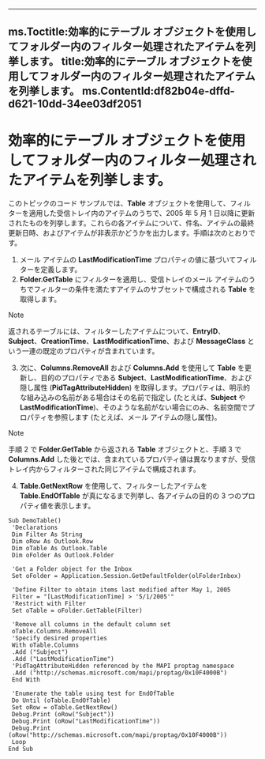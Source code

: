 

---
ms.Toctitle:効率的にテーブル オブジェクトを使用してフォルダー内のフィルター処理されたアイテムを列挙します。
title:効率的にテーブル オブジェクトを使用してフォルダー内のフィルター処理されたアイテムを列挙します。
ms.ContentId:df82b04e-dffd-d621-10dd-34ee03df2051
---
# 効率的にテーブル オブジェクトを使用してフォルダー内のフィルター処理されたアイテムを列挙します。




このトピックのコード サンプルでは、**Table** オブジェクトを使用して、フィルターを適用した受信トレイ内のアイテムのうちで、2005 年 5 月 1 日以降に更新されたものを列挙します。これらの各アイテムについて、件名、アイテムの最終更新日時、およびアイテムが非表示かどうかを出力します。手順は次のとおりです。

1. メール アイテムの **LastModificationTime** プロパティの値に基づいてフィルターを定義します。
2. **Folder.GetTable** にフィルターを適用し、受信トレイのメール アイテムのうちでフィルターの条件を満たすアイテムのサブセットで構成される **Table** を取得します。

>[!NOTE]
>返されるテーブルには、フィルターしたアイテムについて、**EntryID**、**Subject**、**CreationTime**、**LastModificationTime**、および **MessageClass** という一連の既定のプロパティが含まれています。


3. 次に、**Columns.RemoveAll** および **Columns.Add** を使用して **Table** を更新し、目的のプロパティである **Subject**、**LastModificationTime**、および隠し属性 (**PidTagAttributeHidden**) を取得します。プロパティは、明示的な組み込みの名前がある場合はその名前で指定し (たとえば、**Subject** や **LastModificationTime**)、そのような名前がない場合にのみ、名前空間でプロパティを参照します (たとえば、メール アイテムの隠し属性)。

>[!NOTE]
>手順 2 で **Folder.GetTable** から返される **Table** オブジェクトと、手順 3 で **Columns.Add** した後とでは、含まれているプロパティ値は異なりますが、受信トレイ内からフィルターされた同じアイテムで構成されます。


4. **Table.GetNextRow** を使用して、フィルターしたアイテムを **Table.EndOfTable** が真になるまで列挙し、各アイテムの目的の 3 つのプロパティ値を表示します。






```sourcecode
Sub DemoTable() 
 'Declarations 
 Dim Filter As String 
 Dim oRow As Outlook.Row 
 Dim oTable As Outlook.Table 
 Dim oFolder As Outlook.Folder 
 
 'Get a Folder object for the Inbox 
 Set oFolder = Application.Session.GetDefaultFolder(olFolderInbox) 
 
 'Define Filter to obtain items last modified after May 1, 2005 
 Filter = "[LastModificationTime] > '5/1/2005'" 
 'Restrict with Filter 
 Set oTable = oFolder.GetTable(Filter) 
 
 'Remove all columns in the default column set 
 oTable.Columns.RemoveAll 
 'Specify desired properties 
 With oTable.Columns 
 .Add ("Subject") 
 .Add ("LastModificationTime") 
 'PidTagAttributeHidden referenced by the MAPI proptag namespace 
 .Add ("http://schemas.microsoft.com/mapi/proptag/0x10F4000B") 
 End With 
 
 'Enumerate the table using test for EndOfTable 
 Do Until (oTable.EndOfTable) 
 Set oRow = oTable.GetNextRow() 
 Debug.Print (oRow("Subject")) 
 Debug.Print (oRow("LastModificationTime")) 
 Debug.Print (oRow("http://schemas.microsoft.com/mapi/proptag/0x10F4000B")) 
 Loop 
End Sub
```



